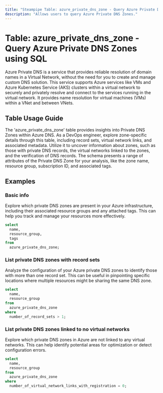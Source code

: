 ```yaml
---
title: "Steampipe Table: azure_private_dns_zone - Query Azure Private DNS Zones using SQL"
description: "Allows users to query Azure Private DNS Zones."
---
```


# Table: azure_private_dns_zone - Query Azure Private DNS Zones using SQL

Azure Private DNS is a service that provides reliable resolution of domain names in a Virtual Network, without the need for you to create and manage custom DNS solution. This service supports Azure services like VMs and Azure Kubernetes Service (AKS) clusters within a virtual network to securely and privately resolve and connect to the services running in the virtual network. It provides name resolution for virtual machines (VMs) within a VNet and between VNets.

## Table Usage Guide

The 'azure_private_dns_zone' table provides insights into Private DNS Zones within Azure DNS. As a DevOps engineer, explore zone-specific details through this table, including record sets, virtual network links, and associated metadata. Utilize it to uncover information about zones, such as those with private DNS records, the virtual networks linked to the zones, and the verification of DNS records. The schema presents a range of attributes of the Private DNS Zone for your analysis, like the zone name, resource group, subscription ID, and associated tags.

## Examples

### Basic info
Explore which private DNS zones are present in your Azure infrastructure, including their associated resource groups and any attached tags. This can help you track and manage your resources more effectively.

```sql
select
  name,
  resource_group,
  tags
from
  azure_private_dns_zone;
```

### List private DNS zones with record sets
Analyze the configuration of your Azure private DNS zones to identify those with more than one record set. This can be useful in pinpointing specific locations where multiple resources might be sharing the same DNS zone.

```sql
select
  name,
  resource_group
from
  azure_private_dns_zone
where
  number_of_record_sets > 1;
```

### List private DNS zones linked to no virtual networks
Explore which private DNS zones in Azure are not linked to any virtual networks. This can help identify potential areas for optimization or detect configuration errors.

```sql
select
  name,
  resource_group
from
  azure_private_dns_zone
where
  number_of_virtual_network_links_with_registration = 0;
```